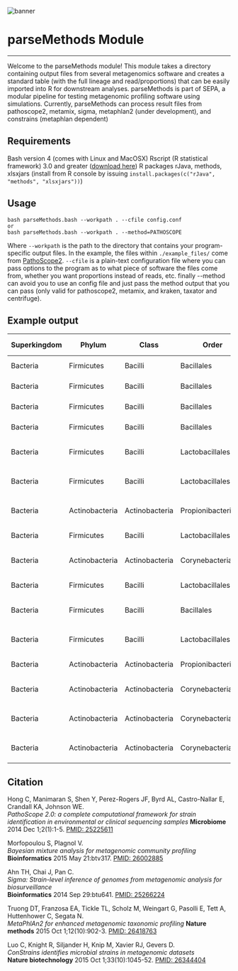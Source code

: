 ![banner](https://raw.githubusercontent.com/microgenomics/tutorials/master/img/microgenomics.png)
# parseMethods Module
-------------------------

Welcome to the parseMethods module! This module takes a directory containing output files from several metagenomics software and creates a standard table (with the full lineage and read/proportions) that can be easily imported into R for downstream analyses.
parseMethods is part of SEPA, a modular pipeline for testing metagenomic profiling software using simulations. Currently, parseMethods can process result files from pathoscope2, metamix, sigma, metaphlan2 (under development), and constrains (metaphlan dependent)

## Requirements

Bash version 4 (comes with Linux and MacOSX)
Rscript (R statistical framework) 3.0 and greater ([download here](https://www.r-project.org))
R packages rJava, methods, xlsxjars (install from R console by issuing `install.packages(c("rJava", "methods", "xlsxjars"))`)


## Usage

    bash parseMethods.bash --workpath . --cfile config.conf
    or
    bash parseMethods.bash --workpath . --method=PATHOSCOPE

Where `--workpath` is the path to the directory that contains your program-specific output files. In the example, the files within `./example_files/` come from [PathoScope2](https://github.com/PathoScope/PathoScope). `--cfile` is a plain-text configuration file where you can pass options to the program as to what piece of software the files come from, whether you want proportions instead of reads, etc. finally --method can avoid you to use an config file and just pass the method output that you can pass (only valid for pathoscope2, metamix, and kraken, taxator and centrifuge).


## Example output

| Superkingdom | Phylum         | Class          | Order               | Family               | Genus             | Specie                     | Name                                 | ti      | ID1000-sam | ID150-sam | ID300-sam | ID75-sam |
|--------------|----------------|----------------|---------------------|----------------------|-------------------|----------------------------|--------------------------------------|---------|------------|-----------|-----------|----------|
| Bacteria     | Firmicutes     | Bacilli        | Bacillales          | Bacillaceae          | Bacillus          | Bacillus anthracis         | Bacillus anthracis str. CDC 684      | 568206  | 157496     | 155096    | 156413    | 157488   |
| Bacteria     | Firmicutes     | Bacilli        | Bacillales          | Bacillaceae          | Bacillus          | Bacillus anthracis         | Bacillus anthracis str. Ames         | 198094  | 1672       | 0         | 0         | 123      |
| Bacteria     | Firmicutes     | Bacilli        | Bacillales          | Bacillaceae          | Bacillus          | Bacillus anthracis         | Bacillus anthracis str. Sterne       | 260799  | 10         | 0         | 0         | 0        |
| Bacteria     | Firmicutes     | Bacilli        | Bacillales          | Bacillaceae          | Bacillus          | Bacillus anthracis         | Bacillus anthracis str. H9401        | 768494  | 0          | 0         | 0         | 1437     |
| Bacteria     | Firmicutes     | Bacilli        | Lactobacillales     | Streptococcaceae     | Streptococcus     | Streptococcus pneumoniae   | Streptococcus pneumoniae TCH8431/19A | 525381  | 5556       | 5362      | 5244      | 5266     |
| Bacteria     | Firmicutes     | Bacilli        | Lactobacillales     | Streptococcaceae     | Streptococcus     | Streptococcus pneumoniae   | Streptococcus pneumoniae ST556       | 1130804 | 20         | 0         | 0         | 0        |
| Bacteria     | Actinobacteria | Actinobacteria | Propionibacteriales | Propionibacteriaceae | Propionibacterium | Propionibacterium acnes    | Propionibacterium acnes KPA171202    | 267747  | 5544       | 5373      | 5320      | 5504     |
| Bacteria     | Firmicutes     | Bacilli        | Lactobacillales     | Lactobacillaceae     | Lactobacillus     | Lactobacillus crispatus    | Lactobacillus crispatus ST1          | 748671  | 0          | 5689      | 5586      | 5586     |
| Bacteria     | Actinobacteria | Actinobacteria | Corynebacteriales   | Mycobacteriaceae     | Mycobacterium     | Mycobacterium tuberculosis | Mycobacterium tuberculosis CDC1551   | 83331   | 0          | 12958     | 12758     | 12946    |
| Bacteria     | Firmicutes     | Bacilli        | Lactobacillales     | Streptococcaceae     | Streptococcus     | Streptococcus anginosus    | Streptococcus anginosus C238         | 862971  | 0          | 5850      | 5648      | 5887     |
| Bacteria     | Firmicutes     | Bacilli        | Bacillales          | Staphylococcaceae    | Staphylococcus    | Staphylococcus epidermidis | Staphylococcus epidermidis RP62A     | 176279  | 0          | 4349      | 4248      | 4314     |
| Bacteria     | Firmicutes     | Bacilli        | Lactobacillales     | Lactobacillaceae     | Lactobacillus     | Lactobacillus rhamnosus    | Lactobacillus rhamnosus ATCC 8530    | 1088720 | 0          | 741       | 624       | 707      |
| Bacteria     | Actinobacteria | Actinobacteria | Propionibacteriales | Propionibacteriaceae | Propionibacterium | Propionibacterium acnes    | Propionibacterium acnes 6609         | 1031709 | 0          | 0         | 0         | 3        |
| Bacteria     | Actinobacteria | Actinobacteria | Corynebacteriales   | Mycobacteriaceae     | Mycobacterium     | Mycobacterium tuberculosis | Mycobacterium tuberculosis KZN 605   | 478435  | 0          | 0         | 0         | 164      |
| Bacteria     | Actinobacteria | Actinobacteria | Corynebacteriales   | Mycobacteriaceae     | Mycobacterium     | Mycobacterium tuberculosis | Mycobacterium tuberculosis H37Ra     | 419947  | 0          | 0         | 0         | 9        |
| Bacteria     | Actinobacteria | Actinobacteria | Corynebacteriales   | Mycobacteriaceae     | Mycobacterium     | Mycobacterium tuberculosis | Mycobacterium tuberculosis H37Rv     | 83332   | 0          | 0         | 0         | 2        |

## Citation

Hong C, Manimaran S, Shen Y, Perez-Rogers JF, Byrd AL, Castro-Nallar E, Crandall KA, Johnson WE.  
*PathoScope 2.0: a complete computational framework for strain identification in environmental or clinical sequencing samples* 
**Microbiome** 2014 Dec 1;2(1):1-5.
[PMID: 25225611](http://www.ncbi.nlm.nih.gov/pubmed/25225611)  

Morfopoulou S, Plagnol V.  
*Bayesian mixture analysis for metagenomic community profiling*  
**Bioinformatics** 2015 May 21:btv317.
[PMID: 26002885](http://www.ncbi.nlm.nih.gov/pubmed/26002885)

Ahn TH, Chai J, Pan C.  
*Sigma: Strain-level inference of genomes from metagenomic analysis for biosurveillance*  
**Bioinformatics** 2014 Sep 29:btu641.
[PMID: 25266224](http://www.ncbi.nlm.nih.gov/pubmed/25266224)

Truong DT, Franzosa EA, Tickle TL, Scholz M, Weingart G, Pasolli E, Tett A, Huttenhower C, Segata N.  
*MetaPhlAn2 for enhanced metagenomic taxonomic profiling* 
**Nature methods** 2015 Oct 1;12(10):902-3.
[PMID: 26418763](http://www.ncbi.nlm.nih.gov/pubmed/26418763)

Luo C, Knight R, Siljander H, Knip M, Xavier RJ, Gevers D.   
*ConStrains identifies microbial strains in metagenomic datasets*  
**Nature biotechnology** 2015 Oct 1;33(10):1045-52.
[PMID: 26344404](http://www.ncbi.nlm.nih.gov/pubmed/26344404)
